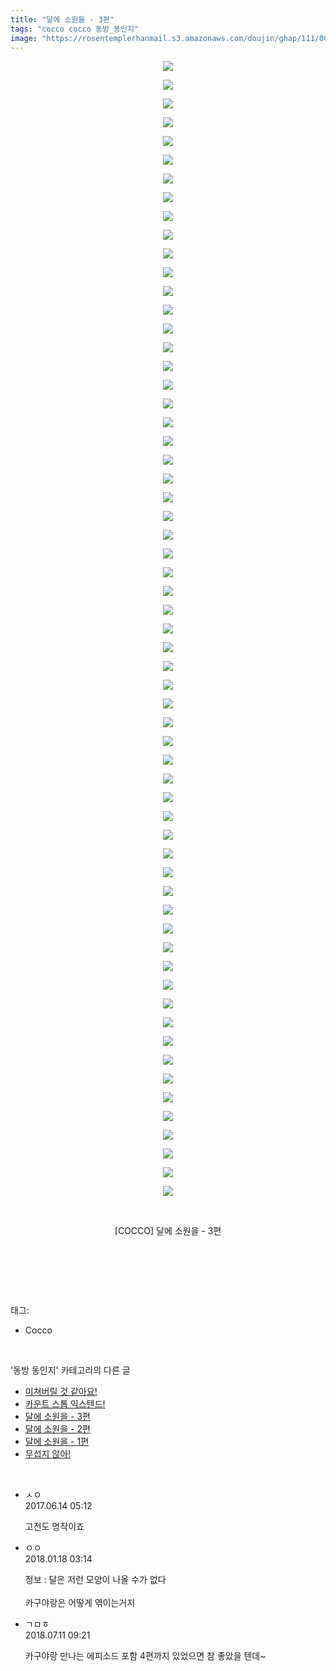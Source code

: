 ```yaml
---
title: "달에 소원을 - 3편"
tags: "cocco cocco 동방_동인지"
image: "https://rosentemplerhanmail.s3.amazonaws.com/doujin/ghap/111/001.jpg"
---
```

<div class="article">
<p style="text-align: center; clear: none; float: none;"><img src="{{ site.imgserver11 }}/ghap/111/001.jpg"/></p>
<p style="text-align: center; clear: none; float: none;"><img src="{{ site.imgserver11 }}/ghap/111/002.jpg"/></p>
<p style="text-align: center; clear: none; float: none;"><img src="{{ site.imgserver11 }}/ghap/111/003.jpg"/></p>
<p style="text-align: center; clear: none; float: none;"><img src="{{ site.imgserver11 }}/ghap/111/004.jpg"/></p>
<p style="text-align: center; clear: none; float: none;"><img src="{{ site.imgserver11 }}/ghap/111/005.jpg"/></p>
<p style="text-align: center; clear: none; float: none;"><img src="{{ site.imgserver11 }}/ghap/111/006.jpg"/></p>
<p style="text-align: center; clear: none; float: none;"><img src="{{ site.imgserver11 }}/ghap/111/007.jpg"/></p>
<p style="text-align: center; clear: none; float: none;"><img src="{{ site.imgserver11 }}/ghap/111/008.jpg"/></p>
<p style="text-align: center; clear: none; float: none;"><img src="{{ site.imgserver11 }}/ghap/111/009.jpg"/></p>
<p style="text-align: center; clear: none; float: none;"><img src="{{ site.imgserver11 }}/ghap/111/010.jpg"/></p>
<p style="text-align: center; clear: none; float: none;"><img src="{{ site.imgserver11 }}/ghap/111/011.jpg"/></p>
<p style="text-align: center; clear: none; float: none;"><img src="{{ site.imgserver11 }}/ghap/111/012.jpg"/></p>
<p style="text-align: center; clear: none; float: none;"><img src="{{ site.imgserver11 }}/ghap/111/013.jpg"/></p>
<p style="text-align: center; clear: none; float: none;"><img src="{{ site.imgserver11 }}/ghap/111/014.jpg"/></p>
<p style="text-align: center; clear: none; float: none;"><img src="{{ site.imgserver11 }}/ghap/111/015.jpg"/></p>
<p style="text-align: center; clear: none; float: none;"><img src="{{ site.imgserver11 }}/ghap/111/016.jpg"/></p>
<p style="text-align: center; clear: none; float: none;"><img src="{{ site.imgserver11 }}/ghap/111/017.jpg"/></p>
<p style="text-align: center; clear: none; float: none;"><img src="{{ site.imgserver11 }}/ghap/111/018.jpg"/></p>
<p style="text-align: center; clear: none; float: none;"><img src="{{ site.imgserver11 }}/ghap/111/019.jpg"/></p>
<p style="text-align: center; clear: none; float: none;"><img src="{{ site.imgserver11 }}/ghap/111/020.jpg"/></p>
<p style="text-align: center; clear: none; float: none;"><img src="{{ site.imgserver11 }}/ghap/111/021.jpg"/></p>
<p style="text-align: center; clear: none; float: none;"><img src="{{ site.imgserver11 }}/ghap/111/022.jpg"/></p>
<p style="text-align: center; clear: none; float: none;"><img src="{{ site.imgserver11 }}/ghap/111/023.jpg"/></p>
<p style="text-align: center; clear: none; float: none;"><img src="{{ site.imgserver11 }}/ghap/111/024.jpg"/></p>
<p style="text-align: center; clear: none; float: none;"><img src="{{ site.imgserver11 }}/ghap/111/025.jpg"/></p>
<p style="text-align: center; clear: none; float: none;"><img src="{{ site.imgserver11 }}/ghap/111/026.jpg"/></p>
<p style="text-align: center; clear: none; float: none;"><img src="{{ site.imgserver11 }}/ghap/111/027.jpg"/></p>
<p style="text-align: center; clear: none; float: none;"><img src="{{ site.imgserver11 }}/ghap/111/028.jpg"/></p>
<p style="text-align: center; clear: none; float: none;"><img src="{{ site.imgserver11 }}/ghap/111/029.jpg"/></p>
<p style="text-align: center; clear: none; float: none;"><img src="{{ site.imgserver11 }}/ghap/111/030.jpg"/></p>
<p style="text-align: center; clear: none; float: none;"><img src="{{ site.imgserver11 }}/ghap/111/031.jpg"/></p>
<p style="text-align: center; clear: none; float: none;"><img src="{{ site.imgserver11 }}/ghap/111/032.jpg"/></p>
<p style="text-align: center; clear: none; float: none;"><img src="{{ site.imgserver11 }}/ghap/111/033.jpg"/></p>
<p style="text-align: center; clear: none; float: none;"><img src="{{ site.imgserver11 }}/ghap/111/034.jpg"/></p>
<p style="text-align: center; clear: none; float: none;"><img src="{{ site.imgserver11 }}/ghap/111/035.jpg"/></p>
<p style="text-align: center; clear: none; float: none;"><img src="{{ site.imgserver11 }}/ghap/111/036.jpg"/></p>
<p style="text-align: center; clear: none; float: none;"><img src="{{ site.imgserver11 }}/ghap/111/037.jpg"/></p>
<p style="text-align: center; clear: none; float: none;"><img src="{{ site.imgserver11 }}/ghap/111/038.jpg"/></p>
<p style="text-align: center; clear: none; float: none;"><img src="{{ site.imgserver11 }}/ghap/111/039.jpg"/></p>
<p style="text-align: center; clear: none; float: none;"><img src="{{ site.imgserver11 }}/ghap/111/040.jpg"/></p>
<p style="text-align: center; clear: none; float: none;"><img src="{{ site.imgserver11 }}/ghap/111/041.jpg"/></p>
<p style="text-align: center; clear: none; float: none;"><img src="{{ site.imgserver11 }}/ghap/111/042.jpg"/></p>
<p style="text-align: center; clear: none; float: none;"><img src="{{ site.imgserver11 }}/ghap/111/043.jpg"/></p>
<p style="text-align: center; clear: none; float: none;"><img src="{{ site.imgserver11 }}/ghap/111/044.jpg"/></p>
<p style="text-align: center; clear: none; float: none;"><img src="{{ site.imgserver11 }}/ghap/111/045.jpg"/></p>
<p style="text-align: center; clear: none; float: none;"><img src="{{ site.imgserver11 }}/ghap/111/046.jpg"/></p>
<p style="text-align: center; clear: none; float: none;"><img src="{{ site.imgserver11 }}/ghap/111/047.jpg"/></p>
<p style="text-align: center; clear: none; float: none;"><img src="{{ site.imgserver11 }}/ghap/111/048.jpg"/></p>
<p style="text-align: center; clear: none; float: none;"><img src="{{ site.imgserver11 }}/ghap/111/049.jpg"/></p>
<p style="text-align: center; clear: none; float: none;"><img src="{{ site.imgserver11 }}/ghap/111/050.jpg"/></p>
<p style="text-align: center; clear: none; float: none;"><img src="{{ site.imgserver11 }}/ghap/111/051.jpg"/></p>
<p style="text-align: center; clear: none; float: none;"><img src="{{ site.imgserver11 }}/ghap/111/052.jpg"/></p>
<p style="text-align: center; clear: none; float: none;"><img src="{{ site.imgserver11 }}/ghap/111/053.jpg"/></p>
<p style="text-align: center; clear: none; float: none;"><img src="{{ site.imgserver11 }}/ghap/111/054.jpg"/></p>
<p style="text-align: center; clear: none; float: none;"><img src="{{ site.imgserver11 }}/ghap/111/055.jpg"/></p>
<p style="text-align: center; clear: none; float: none;"><img src="{{ site.imgserver11 }}/ghap/111/056.jpg"/></p>
<p style="text-align: center; clear: none; float: none;"><img src="{{ site.imgserver11 }}/ghap/111/057.jpg"/></p>
<p style="text-align: center; clear: none; float: none;"><img src="{{ site.imgserver11 }}/ghap/111/058.jpg"/></p>
<p style="text-align: center; clear: none; float: none;"><img src="{{ site.imgserver11 }}/ghap/111/059.jpg"/></p>
<p style="text-align: center; clear: none; float: none;"><img src="{{ site.imgserver11 }}/ghap/111/060.jpg"/></p>
<p style="text-align: center; clear: none; float: none;"><img src="{{ site.imgserver11 }}/ghap/111/061.jpg"/></p>
<p style="text-align: center; clear: none; float: none;"><br/></p>
<p style="text-align: center; clear: none; float: none;">[COCCO] 달에 소원을 - 3편</p>
<p style="text-align: center; clear: none; float: none;"><br/></p>
<p><br/></p>
</div><br/>
<div class="tagTrail">
<p>태그: </p>
<ul>
<li>Cocco</li>
</ul>
</div><br/>
<div class="another">
<p>'동방 동인지' 카테고리의 다른 글</p>
<ul>
<li><a href="/ghap_113">미쳐버릴 것 같아요!</a></li>
<li><a href="/ghap_112">카운트 스톱 익스텐드!</a></li>
<li><a href="/ghap_111">달에 소원을 - 3편</a></li>
<li><a href="/ghap_110">달에 소원을 - 2편</a></li>
<li><a href="/ghap_109">달에 소원을 - 1편</a></li>
<li><a href="/ghap_108">무섭지 않아!</a></li>
</ul>
</div><br/>
<div class="cb_module cb_fluid">
<div class="cb_wrt cb_profile">
<div class="comment">
<ul>
<li class="cb_thumb_off" id="comment15013042">
<div class="cb_comment_area">
<div class="cb_info_area">
<div class="cb_section">
<span class="cb_nick_name">ㅅㅇ</span>
</div>
<div class="cb_section">
<span class="cb_date">2017.06.14 05:12 </span>
</div>
</div>
<div class="cb_dsc_comment">
<p class="cb_dsc">
											고전도 명작이죠
										</p>
</div>
</div></li>
<li class="cb_thumb_off" id="comment15176826">
<div class="cb_comment_area">
<div class="cb_info_area">
<div class="cb_section">
<span class="cb_nick_name">ㅇㅇ</span>
</div>
<div class="cb_section">
<span class="cb_date">2018.01.18 03:14 </span>
</div>
</div>
<div class="cb_dsc_comment">
<p class="cb_dsc">
											정보 : 달은 저런 모양이 나올 수가 없다<br/>
<br/>
카구야랑은 어떻게 엮이는거지
										</p>
</div>
</div></li>
<li class="cb_thumb_off" id="comment15283932">
<div class="cb_comment_area">
<div class="cb_info_area">
<div class="cb_section">
<span class="cb_nick_name">ㄱㅁㅎ</span>
</div>
<div class="cb_section">
<span class="cb_date">2018.07.11 09:21 </span>
</div>
</div>
<div class="cb_dsc_comment">
<p class="cb_dsc">
											카구야랑 만나는 에피소드 포함 4편까지 있었으면 참 좋았을 텐데~
										</p>
</div>
</div></li>
</ul>
</div>
</div><!-- commentList close -->
</div><br/>
